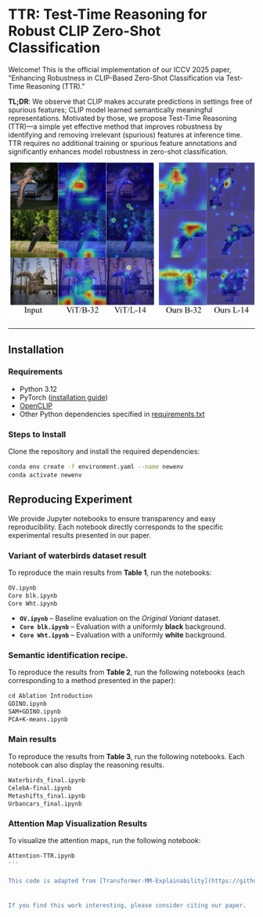 # TTR: Test-Time Reasoning for Robust CLIP Zero-Shot Classification

Welcome! This is the official implementation of our ICCV 2025 paper, "Enhancing Robustness in CLIP-Based Zero-Shot Classification via Test-Time Reasoning (TTR)."

**TL;DR**: We observe that CLIP makes accurate predictions in settings free of spurious features; CLIP model learned semantically meaningful representations. Motivated by those, we propose Test-Time Reasoning (TTR)—a simple yet effective method that improves robustness by identifying and removing irrelevant (spurious) features at inference time. TTR requires no additional training or spurious feature annotations and significantly enhances model robustness in zero-shot classification.

![Attention map visualization](Figure/banner.png)

---

## Installation

### Requirements

- Python 3.12
- PyTorch ([installation guide](https://pytorch.org/get-started/locally/))
- [OpenCLIP](https://github.com/mlfoundations/open_clip)
- Other Python dependencies specified in [requirements.txt](requirements.txt)

### Steps to Install

Clone the repository and install the required dependencies:

```bash
conda env create -f environment.yaml --name newenv
conda activate newenv
```

## Reproducing Experiment
We provide Jupyter notebooks to ensure transparency and easy reproducibility. Each notebook directly corresponds to the specific experimental results presented in our paper.

### Variant of waterbirds dataset result

To reproduce the main results from **Table&nbsp;1**, run the notebooks:

```
OV.ipynb
Core blk.ipynb
Core Wht.ipynb
```


- **`OV.ipynb`** – Baseline evaluation on the *Original Variant* dataset.  
- **`Core blk.ipynb`** – Evaluation with a uniformly **black** background.  
- **`Core Wht.ipynb`** – Evaluation with a uniformly **white** background.  



### Semantic identification recipe. 

To reproduce the results from **Table&nbsp;2**, run the following notebooks (each corresponding to a method presented in the paper):
```
cd Ablation Introduction
GDINO.ipynb
SAM+GDINO.ipynb
PCA+K-means.ipynb
```

### Main results

To reproduce the results from **Table&nbsp;3**, run the following notebooks. Each notebook can also display the reasoning results.
```
Waterbirds_final.ipynb
CelebA-final.ipynb
Metashifts_final.ipynb
Urbancars_final.ipynb
```


### Attention Map Visualization Results

To visualize the attention maps, run the following notebook:

```bash
Attention-TTR.ipynb
'''

This code is adapted from [Transformer-MM-Explainability](https://github.com/hila-chefer/Transformer-MM-Explainability).


If you find this work interesting, please consider citing our paper.

